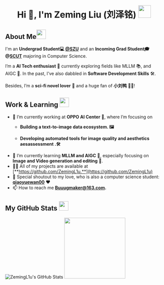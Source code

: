 <h1 align="center">Hi 👋, I'm Zeming Liu (刘泽铭)  <img src="https://imgcdn.sigstick.com/NeqD2mm7O7HjGZpA2FUI/10-1.thumb128.webp" width="40"></h1>

## **About Me**<img src="https://imgcdn.sigstick.com/GtwhJc8xbeBCyoIzTgwk/2-1.thumb128.png" width="30">

I'm an **Undergrad Student💻 [@SZU](https://csse.szu.edu.cn/)** and an **Incoming Grad Student🎓 @[SCUT](https://www2.scut.edu.cn/cs/)** majoring in Computer Science.

I’m a **AI Tech enthusiast** 🤖 currently exploring fields like MLLM 📚, and AIGC 🎨. In the past, I’ve also dabbled in **Software Development Skills** 🛠️. 

Besides, I’m a **sci-fi novel lover** 📖 and a huge fan of **小刘鸭** 🦆😍!

##  **Work & Learning <img src="https://imgcdn.sigstick.com/mI49g7z4OAzFPOFhnVQN/9-1.thumb128.png" width="30">**

- 🔭 I’m currently working at **OPPO AI Center** 🤖, where I’m focusing on 
  - **Building a text-to-image data ecosystem. 🖼️**

  - **Developing automated tools for image quality and aesthetics aesassessment .🛠️**
- 🌱 I’m currently learning **MLLM and AIGC** 🤖, especially focusing on **Image and Video generation and editing** 🎥.
- 👨‍💻 All of my projects are available at [**https://github.com/ZemingL1u.**](https://github.com/ZemingL1u)
- 💑 Special shoutout to my love, who is also a computer science student: [**qiaoyuewan00**](https://github.com/qiaoyuewan00) ❤️
- 📫 How to reach me **Buuugmaker@163.com.**

## My GitHub Stats <img src="https://imgcdn.sigstick.com/GtwhJc8xbeBCyoIzTgwk/8-1.thumb128.png" width="30">

![ZemingL1u's GitHub Stats](https://github-readme-stats.vercel.app/api?username=ZemingL1u&show_icons=true&theme=transparent)  <img src="https://media1.tenor.com/m/0u4PndZggTMAAAAd/%E5%B0%8F%E5%88%98%E9%B8%AD.gif" width="195">
